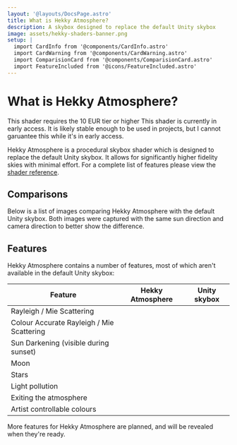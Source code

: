 ```yaml
---
layout: '@layouts/DocsPage.astro'
title: What is Hekky Atmosphere?
description: A skybox designed to replace the default Unity skybox
image: assets/hekky-shaders-banner.png
setup: | 
  import CardInfo from '@components/CardInfo.astro'
  import CardWarning from '@components/CardWarning.astro'
  import ComparisionCard from '@components/ComparisionCard.astro'
  import FeatureIncluded from '@icons/FeatureIncluded.astro'
---
```


# What is Hekky Atmosphere?

<CardInfo title="Patreon only">
	This shader requires the 10 EUR tier or higher
</CardInfo>

<CardWarning title="Early access">
	This shader is currently in early access. It is likely stable enough to be used in projects, but I cannot garuantee this while it's in early access.
</CardWarning>

Hekky Atmosphere is a procedural skybox shader which is designed to replace the default Unity skybox. It allows for significantly higher fidelity skies with minimal effort. For a complete list of features please view the [shader reference](/en/shaders/hekky-atmosphere/reference).

## Comparisons

Below is a list of images comparing Hekky Atmosphere with the default Unity skybox. Both images were captured with the same sun direction and camera direction to better show the difference.

<ComparisionCard beforeSrc="/shared/img/hekky-atmosphere0.webp" beforeTxt="Hekky Atmosphere" afterSrc="/shared/img/unity-skybox0.webp" afterTxt="Unity Skybox" color="#fff" />

<ComparisionCard beforeSrc="/shared/img/hekky-atmosphere1.webp" beforeTxt="Hekky Atmosphere" afterSrc="/shared/img/unity-skybox1.webp" afterTxt="Unity Skybox" color="#fff" />

<ComparisionCard beforeSrc="/shared/img/hekky-atmosphere2.webp" beforeTxt="Hekky Atmosphere" afterSrc="/shared/img/unity-skybox2.webp" afterTxt="Unity Skybox" color="#fff" />

<ComparisionCard beforeSrc="/shared/img/hekky-atmosphere3.webp" beforeTxt="Hekky Atmosphere" afterSrc="/shared/img/unity-skybox3.webp" afterTxt="Unity Skybox" color="#fff" />

## Features

Hekky Atmosphere contains a number of features, most of which aren't available in the default Unity skybox:

| Feature | Hekky Atmosphere | Unity skybox |
| ------- | ---------------- | ------------ |
| Rayleigh / Mie Scattering | <FeatureIncluded height="1.5rem" width="1.5rem"/> | <FeatureIncluded height="1.5rem" width="1.5rem"/> |
| Colour Accurate Rayleigh / Mie Scattering | <FeatureIncluded height="1.5rem" width="1.5rem"/> |   |
| Sun Darkening (visible during sunset) | <FeatureIncluded height="1.5rem" width="1.5rem"/> |   |
| Moon | <FeatureIncluded height="1.5rem" width="1.5rem"/> |   |
| Stars | <FeatureIncluded height="1.5rem" width="1.5rem"/> |   |
| Light pollution | <FeatureIncluded height="1.5rem" width="1.5rem"/> |   |
| Exiting the atmosphere | <FeatureIncluded height="1.5rem" width="1.5rem"/> |  |
| Artist controllable colours | <FeatureIncluded height="1.5rem" width="1.5rem"/> | <FeatureIncluded height="1.5rem" width="1.5rem"/> |

More features for Hekky Atmosphere are planned, and will be revealed when they're ready.